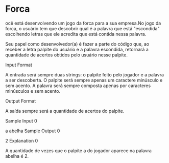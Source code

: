 # Forca
ocê está desenvolvendo um jogo da forca para a sua empresa.No jogo da forca, o usuário tem que descobrir qual é a palavra que está "escondida" escolhendo letras que ele acredita que está contida nessa palavra.

Seu papel como desenvolvedor(a) é fazer a parte do código que, ao receber a letra palpite do usuário e a palavra escondida, retornará a quantidade de acertos obtidos pelo usuário nesse palpite.

Input Format

A entrada será sempre duas strings: o palpite feito pelo jogador e a palavra a ser descoberta. O palpite será sempre apenas um caractere minúsculo e sem acento. A palavra será sempre composta apenas por caracteres minúsculos e sem acento.

Output Format

A saída sempre será a quantidade de acertos do palpite.

Sample Input 0

a abelha
Sample Output 0

2
Explanation 0

A quantidade de vezes que o palpite a do jogador aparece na palavra abelha é 2.
